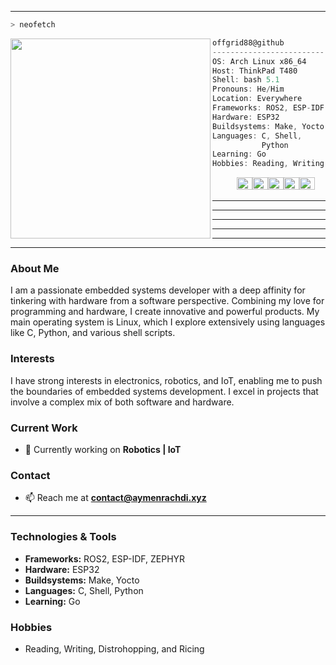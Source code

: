 

---

```zsh
> neofetch
```

<img align="left" src="https://i.imgur.com/QdGYfnf.jpg" width="320" /> 

```csharp
offgrid88@github
-------------------------
OS: Arch Linux x86_64
Host: ThinkPad T480
Shell: bash 5.1
Pronouns: He/Him
Location: Everywhere
Frameworks: ROS2, ESP-IDF, ZEPHYR
Hardware: ESP32
Buildsystems: Make, Yocto
Languages: C, Shell,
           Python
Learning: Go
Hobbies: Reading, Writing, Distrohopping and Ricing
```

<p align="left">
  &nbsp; &nbsp; &nbsp; &nbsp; &nbsp;
  <img alt="#474342" src="https://via.placeholder.com/15/474342/000000?text=+" width="25" height="20" /><img alt="#fbedf6" src="https://via.placeholder.com/15/fbedf6/000000?text=+" width="25" height="20" /><img alt="#c9594d" src="https://via.placeholder.com/15/c9594d/000000?text=+" width="25" height="20" /><img alt="#f8b9b2" src="https://via.placeholder.com/15/f8b9b2/000000?text=+" width="25" height="20" /><img alt="#ae9c9d" src="https://via.placeholder.com/15/ae9c9d/000000?text=+" width="25" height="20" />
</p>

---
---
---
---
---
---
### About Me

I am a passionate embedded systems developer with a deep affinity for tinkering with hardware from a software perspective. Combining my love for programming and hardware, I create innovative and powerful products. My main operating system is Linux, which I explore extensively using languages like C, Python, and various shell scripts.

### Interests

I have strong interests in electronics, robotics, and IoT, enabling me to push the boundaries of embedded systems development. I excel in projects that involve a complex mix of both software and hardware.

### Current Work

- 🔭 Currently working on **Robotics | IoT**

### Contact

- 📫 Reach me at **[contact@aymenrachdi.xyz](mailto:contact@aymenrachdi.xyz)**

---

### Technologies & Tools

- **Frameworks:** ROS2, ESP-IDF, ZEPHYR
- **Hardware:** ESP32
- **Buildsystems:** Make, Yocto
- **Languages:** C, Shell, Python
- **Learning:** Go

### Hobbies

- Reading, Writing, Distrohopping, and Ricing

